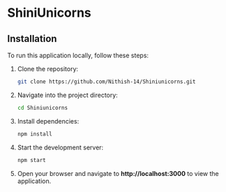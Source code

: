 # ShiniUnicorns

## Installation

To run this application locally, follow these steps:

1. Clone the repository:

   ```bash
   git clone https://github.com/Nithish-14/Shiniunicorns.git

2. Navigate into the project directory:

   ```bash
   cd Shiniunicorns

3. Install dependencies:

   ```bash
   npm install

4. Start the development server:

   ```bash
   npm start

5. Open your browser and navigate to **http://localhost:3000** to view the application.
